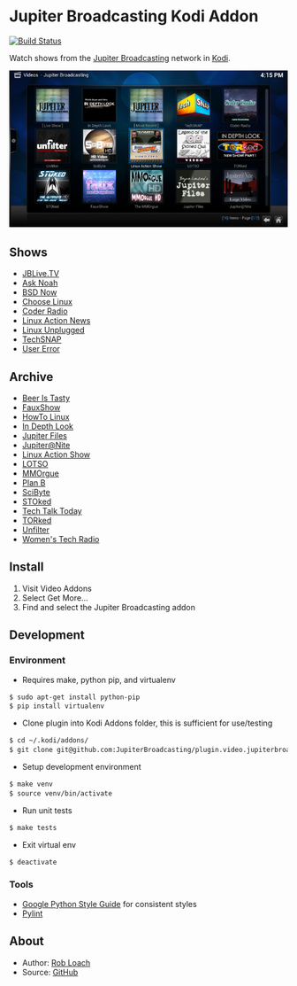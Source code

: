 # Jupiter Broadcasting Kodi Addon

[![Build Status](https://travis-ci.org/JupiterBroadcasting/plugin.video.jupiterbroadcasting.svg?branch=krypton)](https://travis-ci.org/JupiterBroadcasting/plugin.video.jupiterbroadcasting)

Watch shows from the [Jupiter Broadcasting](http://jupiterbroadcasting.com) network in [Kodi](http://kodi.tv).

![Jupiter Broadcasting Kodi Addon Screenshot](resources/screenshot-03.jpg)

## Shows

* [JBLive.TV](http://jblive.tv)
* [Ask Noah](http://www.jupiterbroadcasting.com/show/asknoah/)
* [BSD Now](http://www.jupiterbroadcasting.com/show/bsdnow/)
* [Choose Linux](https://www.jupiterbroadcasting.com/show/choose/)
* [Coder Radio](http://www.jupiterbroadcasting.com/show/coderradio/)
* [Linux Action News](http://linuxactionnews.com)
* [Linux Unplugged](http://www.jupiterbroadcasting.com/show/linuxun/)
* [TechSNAP](http://www.jupiterbroadcasting.com/show/techsnap/)
* [User Error](http://www.jupiterbroadcasting.com/show/error/)

## Archive

* [Beer Is Tasty](http://www.jupiterbroadcasting.com/show/beeristasty/)
* [FauxShow](http://www.jupiterbroadcasting.com/show/fauxshow/)
* [HowTo Linux](http://www.jupiterbroadcasting.com/show/h2l/)
* [In Depth Look](http://www.jupiterbroadcasting.com/show/indepthlook/)
* [Jupiter Files](http://www.jupiterbroadcasting.com/?s=%22jupiter+files%22)
* [Jupiter@Nite](http://www.jupiterbroadcasting.com/show/nite/)
* [Linux Action Show](http://www.jupiterbroadcasting.com/show/linuxactionshow/)
* [LOTSO](http://www.jupiterbroadcasting.com/show/legend-of-the-stoned-owl/)
* [MMOrgue](http://www.jupiterbroadcasting.com/show/mmorgue/)
* [Plan B](http://www.jupiterbroadcasting.com/show/planb/)
* [SciByte](http://www.jupiterbroadcasting.com/show/scibyte/)
* [STOked](http://www.jupiterbroadcasting.com/show/stoked/)
* [Tech Talk Today](http://www.jupiterbroadcasting.com/show/today/)
* [TORked](http://www.jupiterbroadcasting.com/show/torked/)
* [Unfilter](http://www.jupiterbroadcasting.com/show/unfilter/)
* [Women's Tech Radio](http://www.jupiterbroadcasting.com/show/wtr/)

## Install

1. Visit Video Addons
2. Select Get More...
3. Find and select the Jupiter Broadcasting addon


## Development

### Environment
* Requires make, python pip, and virtualenv
```bash
$ sudo apt-get install python-pip
$ pip install virtualenv
```
* Clone plugin into Kodi Addons folder, this is sufficient for use/testing
```bash
$ cd ~/.kodi/addons/
$ git clone git@github.com:JupiterBroadcasting/plugin.video.jupiterbroadcasting.git
```
* Setup development environment
```bash
$ make venv
$ source venv/bin/activate
```
* Run unit tests
```bash
$ make tests
```
* Exit virtual env
```bash
$ deactivate
```


### Tools

* [Google Python Style Guide](https://google.github.io/styleguide/pyguide.html) for consistent styles
* [Pylint](http://pylint.org)


## About

* Author: [Rob Loach](http://robloach.net)
* Source: [GitHub](https://github.com/JupiterBroadcasting/plugin.video.jupiterbroadcasting)
